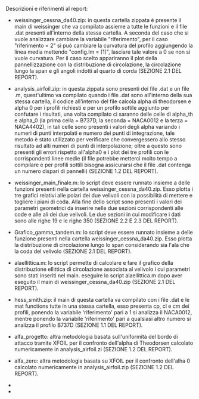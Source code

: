 Descrizioni e riferimenti al report:

- weissinger_cessna_da40.zip: in questa cartella zippata è presente il main di weissinger che va compilato assieme a tutte le funzioni e il file .dat presenti all'interno della stessa cartella. A seconda del caso che si vuole analizzare cambiare la variabile "riferimento", per il caso "riferimento = 2" si può cambiare la curvatura del profilo aggiungendo la linea media mettendo "config.lm = [1]", lasciare tale valore a 0 se non si vuole curvatura. Per il caso scelto appariranno il plot della pannellizzazione con la distribuzione di circolazione, la circolazione lungo la span e gli angoli indotti al quarto di corda (SEZIONE 2.1 DEL REPORT).

- analysis_airfoil.zip: in questa zippata sono presenti dei file .dat e un file .m, quest'ultimo va compilato quando i file .dat sono all'interno della sua stessa cartella, il codice all'interno del file calcola alpha di theodorsen e alpha 0 per i profili richiesti e per un profilo sottile aggiunto per confutare i risultati, una volta compilato ci saranno delle celle di alpha_th e alpha_0 (la prima cella = B737D, la seconda = NACA0012 e la terza = NACA4402), in tali celle sono presenti i valori degli alpha variando i numeri di punti interpolati e numero dei punti di integrazione, tale metodo è stato utilizzato per verificare che convergessero allo stesso risultato ad alti numeri di punti di interpolazione; oltre a questo sono presenti gli errori rispetto all'alpha0 e i plot dei tre profili con le corrispondenti linee medie (il file potrebbe metterci molto tempo a compilare e per profili sottili bisogna assicurarsi che il file .dat contenga un numero dispari di pannelli) (SEZIONE 1.2 DEL REPORT).

- weissinger_main_finale.m: lo script deve essere runnato insieme a delle funzioni presenti nella cartella weissinger_cessna_da40.zip. Esso plotta i tre grafici relativi alle polari dei due velivoli con la possibilità di mettere e togliere i piani di coda. Alla fine dello script sono presenti i valori dei parametri geometrici da inserire nelle due sezioni corrispondenti alle code e alle ali dei due velivoli. Le due sezioni in cui modificare i dati sono alle righe 19 e le righe 350 (SEZIONE 2.2 E 2.3 DEL REPORT).

- Grafico_gamma_tandem.m: lo script deve essere runnato insieme a delle funzione presenti nella cartella weissinger_cessna_da40.zip. Esso plotta la distribuzione di circolazione lungo lo span considerando sia l'ala che la coda del velivolo (SEZIONE 2.1 DEL REPORT).

- alaellittica.m: lo script permette di calcolare e fare il grafico della distribuzione ellittica di circolazione associata al velivolo i cui parametri sono stati inseriti nel main. eseguire lo script alaellittica.m dopo aver eseguito il main di weissinger_cessna_da40.zip (SEZIONE 2.1 DEL REPORT).

- hess_smith.zip: il main di questa cartella va compilato con i file .dat e le mat functions tutte in una stessa cartella, esso presenta cp, cl e cm dei profili, ponendo la variabile 'riferimento' pari a 1 si analizza il NACA0012, mentre ponendo la variabile 'riferimento' pari a qualsiasi altro numero si analizza il profilo B737D (SEZIONE 1.1 DEL REPORT).

- alfa_progetto: altra metodologia basata sull'uniformità del bordo di attacco tramite XFOIL per il confronto dell'alpha di Theodorsen calcolato numericamente in analysis_airfoil.zi (SEZIONE 1.2 DEL REPORT).

- alfa_zero: altra metodologia basata su XFOIL per il confronto dell'alha 0 calcolato numericamente in analysis_airfoil.zip (SEZIONE 1.2 DEL REPORT).

- 

- 
